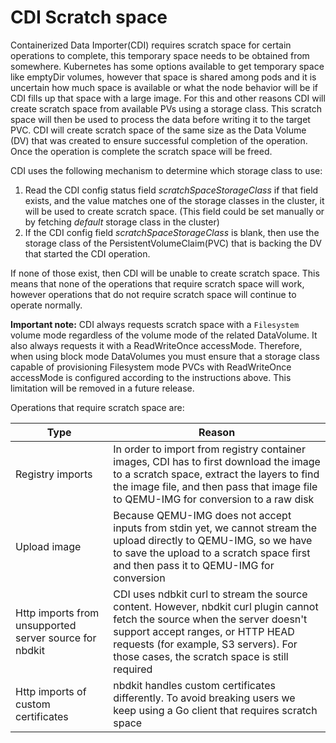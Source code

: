 # CDI Scratch space
Containerized Data Importer(CDI) requires scratch space for certain operations to complete, this temporary space needs to be obtained from somewhere. Kubernetes has some options available to get temporary space like emptyDir volumes, however that space is shared among pods and it is uncertain how much space is available or what the node behavior will be if CDI fills up that space with a large image. For this and other reasons CDI will create scratch space from available PVs using a storage class. This scratch space will then be used to process the data before writing it to the target PVC. CDI will create scratch space of the same size as the Data Volume (DV) that was created to ensure successful completion of the operation. Once the operation is complete the scratch space will be freed.

CDI uses the following mechanism to determine which storage class to use:

1. Read the CDI config status field _scratchSpaceStorageClass_ if that field exists, and the value matches one of the storage classes in the cluster, it will be used to create scratch space. (This field could be set manually or by fetching _default_ storage class in the cluster)
2. If the CDI config field _scratchSpaceStorageClass_ is blank, then use the storage class of the PersistentVolumeClaim(PVC) that is backing the DV that started the CDI operation.

If none of those exist, then CDI will be unable to create scratch space. This means that none of the operations that require scratch space will work, however operations that do not require scratch space will continue to operate normally.

**Important note:** CDI always requests scratch space with a `Filesystem` volume mode regardless of the volume mode of the related DataVolume. It also always requests it with a ReadWriteOnce accessMode. Therefore, when using block mode DataVolumes you must ensure that a storage class capable of provisioning Filesystem mode PVCs with ReadWriteOnce accessMode is configured according to the instructions above. This limitation will be removed in a future release.

Operations that require scratch space are:

| Type | Reason|
|------|-------|
| Registry imports | In order to import from registry container images, CDI has to first download the image to a scratch space, extract the layers to find the image file, and then pass that image file to QEMU-IMG for conversion to a raw disk |
| Upload image | Because QEMU-IMG does not accept inputs from stdin yet, we cannot stream the upload directly to QEMU-IMG, so we have to save the upload to a scratch space first and then pass it to QEMU-IMG for conversion |
| Http imports from unsupported server source for nbdkit | CDI uses ndbkit curl to stream the source content. However, nbdkit curl plugin cannot fetch the source when the server doesn't support accept ranges, or HTTP HEAD requests (for example, S3 servers). For those cases, the scratch space is still required|
| Http imports of custom certificates | nbdkit handles custom certificates differently. To avoid breaking users we keep using a Go client that requires scratch space|

